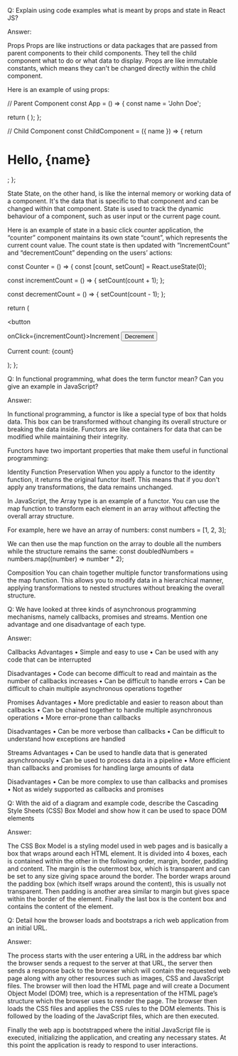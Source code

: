 Q: Explain using code examples what is meant by props and state in React JS?

Answer: 

Props
Props are like instructions or data packages that are passed from parent components to their child components. They tell the child component what to do or what data to display. Props are like immutable constants, which means they can't be changed directly within the child component.

Here is an example of using props:

// Parent Component
const App = () => {
  const name = 'John Doe';

  return (
    <ChildComponent name={name} />
  );
};

// Child Component
const ChildComponent = ({ name }) => {
  return <h1>Hello, {name}</h1>;
};

State
State, on the other hand, is like the internal memory or working data of a component. It's the data that is specific to that component and can be changed within that component. State is used to track the dynamic behaviour of a component, such as user input or the current page count.

Here is an example of state in a basic click counter application, the “counter” component maintains its own state “count”, which represents the current count value. The count state is then updated with “IncrementCount” and “decrementCount” depending on the users’ actions:

const Counter = () => {
  const [count, setCount] = React.useState(0);

  const incrementCount = () => {
    setCount(count + 1);
  };

  const decrementCount = () => {
    setCount(count - 1);
  };

  return (
    <div>

      
<button
 
onClick={incrementCount}>Increment</button>
      <button onClick={decrementCount}>Decrement</button>
      <p>Current count: {count}</p>
    </div>
  );
};


Q: In functional programming, what does the term functor mean? Can you give an example in JavaScript?

Answer:

In functional programming, a functor is like a special type of box that holds data. This box can be transformed without changing its overall structure or breaking the data inside. Functors are like containers for data that can be modified while maintaining their integrity.

Functors have two important properties that make them useful in functional programming:


Identity Function Preservation 
When you apply a functor to the identity function, it returns the original functor itself. This means that if you don't apply any transformations, the data remains unchanged.

In JavaScript, the Array type is an example of a functor. You can use the map function to transform each element in an array without affecting the overall array structure.


For example, here we have an array of numbers:
const numbers = [1, 2, 3];

We can then use the map function on the array to double all the numbers while the structure remains the same:
const doubledNumbers = numbers.map((number) => number * 2);



Composition
You can chain together multiple functor transformations using the map function. This allows you to modify data in a hierarchical manner, applying transformations to nested structures without breaking the overall structure.


Q: We have looked at three kinds of asynchronous programming mechanisms, namely callbacks, promises and streams. Mention one advantage and one disadvantage of each type.

Answer:

Callbacks
Advantages
•	Simple and easy to use
•	Can be used with any code that can be interrupted

Disadvantages
•	Code can become difficult to read and maintain as the number of callbacks increases
•	Can be difficult to handle errors
•	Can be difficult to chain multiple asynchronous operations together


Promises
Advantages
•	More predictable and easier to reason about than callbacks
•	Can be chained together to handle multiple asynchronous operations
•	More error-prone than callbacks

Disadvantages
•	Can be more verbose than callbacks
•	Can be difficult to understand how exceptions are handled


Streams
Advantages
•	Can be used to handle data that is generated asynchronously
•	Can be used to process data in a pipeline
•	More efficient than callbacks and promises for handling large amounts of data

Disadvantages
•	Can be more complex to use than callbacks and promises
•	Not as widely supported as callbacks and promises

Q: With the aid of a diagram and example code, describe the Cascading Style Sheets (CSS) Box Model and show how it can be used to space DOM elements

Answer:

The CSS Box Model is a styling model used in web pages and is basically a box that wraps around each HTML element. It is divided into 4 boxes, each is contained within the other in the following order, margin, border, padding and content. The margin is the outermost box, which is transparent and can be set to any size giving space around the border. The border wraps around the padding box (which itself wraps around the content), this is usually not transparent. Then padding is another area similar to margin but gives space within the border of the element. Finally the last box is the content box and contains the content of the element.



Q: Detail how the browser loads and bootstraps a rich web application from an initial URL.

Answer:

The process starts with the user entering a URL in the address bar which the browser sends a request to the server at that URL, the server then sends a response back to the browser which will contain the requested web page along with any other resources such as images, CSS and JavaScript files. The browser will then load the HTML page and will create a Document Object Model (DOM) tree, which is a representation of the HTML page’s structure which the browser uses to render the page. The browser then loads the CSS files and applies the CSS rules to the DOM elements. This is followed by the loading of the JavaScript files, which are then executed. 

Finally the web app is bootstrapped where the initial JavaScript file is executed, initializing the application, and creating any necessary states. At this point the application is ready to respond to user interactions.
